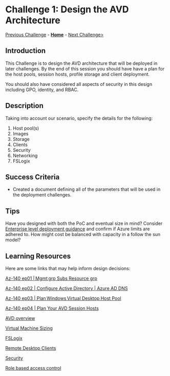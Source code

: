 # Challenge 1: Design the AVD Architecture

[Previous Challenge](./00-Pre-Reqs.md) - **[Home](../README.md)** - [Next Challenge>](./02-Implement-Manage-Network.md)

## Introduction

This Challenge is to design the AVD architecture that will be deployed in later challenges.  By the end of this session you should have have a plan for the host pools, session hosts, profile storage and client deployment.  

You should also have considered all aspects of security in this design including GPO, identity, and RBAC.

## Description

Taking into account our scenario, specify the details for the following:

1. Host pool(s)  
1. Images
1. Storage  
1. Clients
1. Security  
1. Networking
1. FSLogix

## Success Criteria

- Created a document defining all of the parameters that will be used in the deployment challenges.  

## Tips

Have you designed with both the PoC and eventual size in mind?  Consider [Enterprise level deployment guidance](https://docs.microsoft.com/en-us/azure/architecture/example-scenario/wvd/windows-virtual-desktop) and confirm if Azure limits are adhered to.
How might cost be balanced with capacity in a follow the sun model?

## Learning Resources

Here are some links that may help inform design decisions:

[Az-140 ep01 | Mgmt grp Subs Resource grp](https://www.youtube.com/watch?v=EG_Zqdm7OQ0&list=PL-V4YVm6AmwW1DBM25pwWYd1Lxs84ILZT&index=3)

[Az-140 ep02 | Configure Active Directory | Azure AD DNS](https://www.youtube.com/watch?v=kfOYWFpoglQ&list=PL-V4YVm6AmwW1DBM25pwWYd1Lxs84ILZT&index=4)

[Az-140 ep03 | Plan Windows Virtual Desktop Host Pool](https://www.youtube.com/watch?v=FLbcayyodqk&list=PL-V4YVm6AmwW1DBM25pwWYd1Lxs84ILZT&index=4)

[Az-140 ep04 | Plan Your AVD Session Hosts](https://www.youtube.com/watch?v=HNCZ2pzr9mo&list=PL-V4YVm6AmwW1DBM25pwWYd1Lxs84ILZT&index=6)

[AVD overview](https://docs.microsoft.com/en-us/azure/virtual-desktop/overview)

[Virtual Machine Sizing](https://docs.microsoft.com/en-us/windows-server/remote/remote-desktop-services/virtual-machine-recs)

[FSLogix](https://docs.microsoft.com/en-us/azure/architecture/example-scenario/wvd/windows-virtual-desktop-fslogix)

[Remote Desktop Clients](https://docs.microsoft.com/en-us/windows-server/remote/remote-desktop-services/clients/remote-desktop-clients)

[Security](https://docs.microsoft.com/en-us/azure/virtual-desktop/security-baseline)

[Role based access control](https://docs.microsoft.com/en-us/azure/virtual-desktop/rbac)
